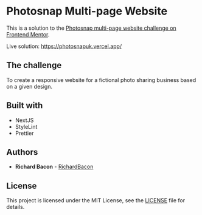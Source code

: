 # Photosnap Multi-page Website

This is a solution to the [Photosnap multi-page website challenge on Frontend Mentor](https://www.frontendmentor.io/challenges/photosnap-multipage-website-nMDSrNmNW/hub/photosnap-multipage-website-xk_RdeWXx).

Live solution: https://photosnapuk.vercel.app/

## The challenge

To create a responsive website for a fictional photo sharing business based on a given design.

## Built with

- NextJS
- StyleLint
- Prettier

## Authors

- **Richard Bacon** - [RichardBacon](https://github.com/RichardBacon)

## License

This project is licensed under the MIT License, see the [LICENSE](LICENSE) file for details.
